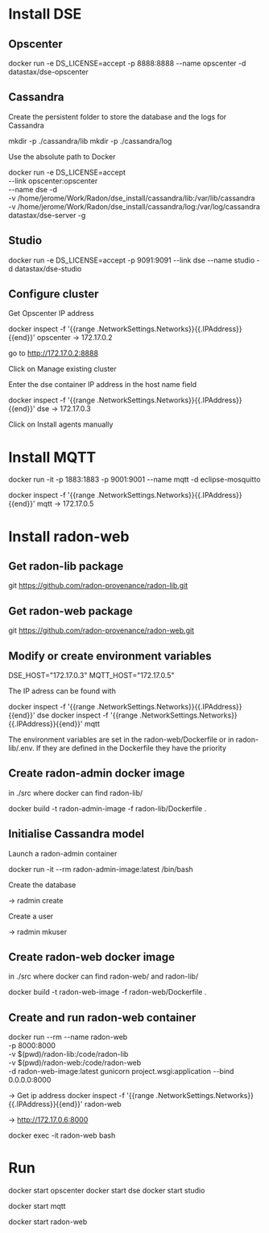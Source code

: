 

# Install DSE


## Opscenter

docker run -e DS_LICENSE=accept -p 8888:8888 --name opscenter -d datastax/dse-opscenter 


## Cassandra

Create the persistent folder to store the database and the logs for Cassandra

mkdir -p ./cassandra/lib
mkdir -p ./cassandra/log

Use the absolute path to Docker


docker run -e DS_LICENSE=accept \
           --link opscenter:opscenter \
           --name dse -d \
           -v /home/jerome/Work/Radon/dse_install/cassandra/lib:/var/lib/cassandra \
           -v /home/jerome/Work/Radon/dse_install/cassandra/log:/var/log/cassandra \
           datastax/dse-server -g


## Studio

docker run -e DS_LICENSE=accept -p 9091:9091 --link dse --name studio -d datastax/dse-studio


## Configure cluster

Get Opscenter IP address

docker inspect -f '{{range .NetworkSettings.Networks}}{{.IPAddress}}{{end}}' opscenter
-> 172.17.0.2

go to http://172.17.0.2:8888

Click on Manage existing cluster

Enter the dse container IP address in the host name field

docker inspect -f '{{range .NetworkSettings.Networks}}{{.IPAddress}}{{end}}' dse
-> 172.17.0.3

Click on Install agents manually


# Install MQTT

docker run -it -p 1883:1883 -p 9001:9001 --name mqtt -d eclipse-mosquitto


docker inspect -f '{{range .NetworkSettings.Networks}}{{.IPAddress}}{{end}}' mqtt
-> 172.17.0.5

# Install radon-web


## Get radon-lib package

git https://github.com/radon-provenance/radon-lib.git


## Get radon-web package

git https://github.com/radon-provenance/radon-web.git


## Modify or create environment variables

DSE_HOST="172.17.0.3"
MQTT_HOST="172.17.0.5"

The IP adress can be found with 

docker inspect -f '{{range .NetworkSettings.Networks}}{{.IPAddress}}{{end}}' dse
docker inspect -f '{{range .NetworkSettings.Networks}}{{.IPAddress}}{{end}}' mqtt

The environment variables are set in the radon-web/Dockerfile or in radon-lib/.env. 
If they are defined in the Dockerfile they have the priority


## Create radon-admin docker image

in ./src where docker can find radon-lib/

docker build -t radon-admin-image -f radon-lib/Dockerfile .


## Initialise Cassandra model

Launch a radon-admin container

docker run -it --rm radon-admin-image:latest /bin/bash

Create the database

-> radmin create

Create a user

-> radmin mkuser


## Create radon-web docker image

in ./src where docker can find radon-web/ and radon-lib/

docker build -t radon-web-image -f radon-web/Dockerfile .


## Create and run radon-web container

docker run --rm --name radon-web \
           -p 8000:8000 \
           -v $(pwd)/radon-lib:/code/radon-lib\
           -v $(pwd)/radon-web:/code/radon-web\
           -d radon-web-image:latest gunicorn project.wsgi:application --bind 0.0.0.0:8000 

-> Get ip address
docker inspect -f '{{range .NetworkSettings.Networks}}{{.IPAddress}}{{end}}' radon-web

-> http://172.17.0.6:8000


docker exec -it radon-web bash
  

# Run 

docker start opscenter
docker start dse
docker start studio

docker start mqtt

docker start radon-web




